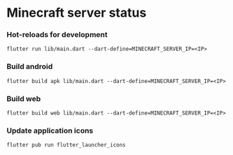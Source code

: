 # Minecraft server status
 
### Hot-reloads for development
```
flutter run lib/main.dart --dart-define=MINECRAFT_SERVER_IP=<IP>
```

### Build android
```
flutter build apk lib/main.dart --dart-define=MINECRAFT_SERVER_IP=<IP>
```

### Build web
```
flutter build web lib/main.dart --dart-define=MINECRAFT_SERVER_IP=<IP>
```

### Update application icons
```
flutter pub run flutter_launcher_icons
```

